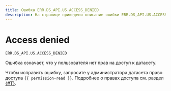 ```yaml
---
title: Ошибка ERR.DS_API.US.ACCESS_DENIED
description: На странице приведено описание ошибки ERR.DS_API.US.ACCESS_DENIED.
---
```


# Access denied

`ERR.DS_API.US.ACCESS_DENIED`

Ошибка означает, что у пользователя нет прав на доступ к датасету.

Чтобы исправить ошибку, запросите у администратора датасета право доступа `{{ permission-read }}`. Подробнее о правах доступа см. раздел [{#T}](../../security/index.md).
